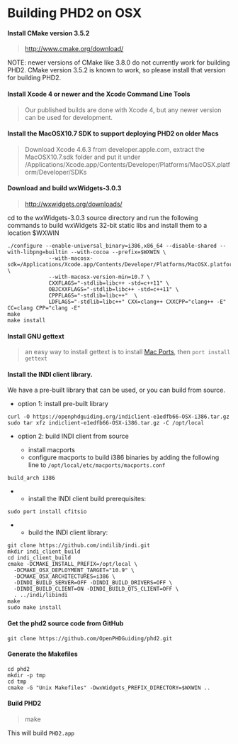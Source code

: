 # Building PHD2 on OSX

#### Install CMake version 3.5.2

> http://www.cmake.org/download/

NOTE: newer versions of CMake like 3.8.0 do not currently work for building PHD2. CMake version 3.5.2 is known to work, so please install that version for building PHD2.

#### Install Xcode 4 or newer and the Xcode Command Line Tools

> Our published builds are done with Xcode 4, but any newer version can be used for development.

#### Install the MacOSX10.7 SDK to support deploying PHD2 on older Macs

> Download Xcode 4.6.3 from developer.apple.com, extract the MacOSX10.7.sdk folder and put it under /Applications/Xcode.app/Contents/Developer/Platforms/MacOSX.platform/Developer/SDKs

#### Download and build wxWidgets-3.0.3

> http://wxwidgets.org/downloads/

cd to the wxWidgets-3.0.3 source directory and run the following commands to build wxWidgets 32-bit static libs and install them to a location $WXWIN

```
./configure --enable-universal_binary=i386,x86_64 --disable-shared --with-libpng=builtin --with-cocoa --prefix=$WXWIN \
             --with-macosx-sdk=/Applications/Xcode.app/Contents/Developer/Platforms/MacOSX.platform/Developer/SDKs/MacOSX10.7.sdk/ \
             --with-macosx-version-min=10.7 \
             CXXFLAGS="-stdlib=libc++ -std=c++11" \
             OBJCXXFLAGS="-stdlib=libc++ -std=c++11" \
             CPPFLAGS="-stdlib=libc++"  \
             LDFLAGS="-stdlib=libc++" CXX=clang++ CXXCPP="clang++ -E" CC=clang CPP="clang -E"
make
make install
```

#### Install GNU gettext

> an easy way to install gettext is to install [Mac Ports](https://www.macports.org/install.php), then ```port install gettext```

#### Install the INDI client library.

We have a pre-built library that can be used, or you can build from source.

  * option 1: install pre-built library

```
curl -O https://openphdguiding.org/indiclient-e1edfb66-OSX-i386.tar.gz
sudo tar xfz indiclient-e1edfb66-OSX-i386.tar.gz -C /opt/local
```

  * option 2: build INDI client from source

      * install macports
      * configure macports to build i386 binaries by adding the following line to `/opt/local/etc/macports/macports.conf`

```
build_arch i386
```

  *
    * install the INDI client build prerequisites:

```
sudo port install cfitsio
```

  *
    * build the INDI client library:

```
git clone https://github.com/indilib/indi.git
mkdir indi_client_build
cd indi_client_build
cmake -DCMAKE_INSTALL_PREFIX=/opt/local \
  -DCMAKE_OSX_DEPLOYMENT_TARGET="10.9" \
  -DCMAKE_OSX_ARCHITECTURES=i386 \
  -DINDI_BUILD_SERVER=OFF -DINDI_BUILD_DRIVERS=OFF \
  -DINDI_BUILD_CLIENT=ON -DINDI_BUILD_QT5_CLIENT=OFF \
  . ../indi/libindi
make
sudo make install
```

#### Get the phd2 source code from GitHub

```git clone https://github.com/OpenPHDGuiding/phd2.git```

#### Generate the Makefiles

```
cd phd2
mkdir -p tmp
cd tmp
cmake -G "Unix Makefiles" -DwxWidgets_PREFIX_DIRECTORY=$WXWIN ..
```

#### Build PHD2

> make

This will build `PHD2.app`
